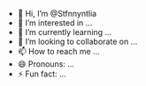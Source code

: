 - 👋 Hi, I’m @Stfnnyntlia
- 👀 I’m interested in ...
- 🌱 I’m currently learning ...
- 💞️ I’m looking to collaborate on ...
- 📫 How to reach me ...
- 😄 Pronouns: ...
- ⚡ Fun fact: ...

<!---
Stfnnyntlia/Stfnnyntlia is a ✨ special ✨ repository because its `README.md` (this file) appears on your GitHub profile.
You can click the Preview link to take a look at your changes.
--->
